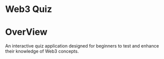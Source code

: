 # Web3 Quiz

# OverView
An interactive quiz application designed for beginners to test and enhance their knowledge of Web3 concepts.


